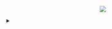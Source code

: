 <!-- Codedsprit's README profile -->

<!-- Profile -->

  <p align="center">
        <image src="https://readme-typing-svg.herokuapp.com?font=Iosevka&size=20&color=ADF78B&center=true&width=410&height=45&lines=Hi!,+I'm+codedsprit+:)"
  </p>      
<!-- Codedsprit's Contact links -->
<!--
<p align="center">  
  <a href="https://ko-fi.com/roshantiwaree">🍦 Sponsor</a>&#160;&#160; &#160;&#160;&#160; <a href="https://discord.com/@codedsprit">🗯️ Discord</a></sub>
        </p>
          -->
<details>
  <summary></summary>
<br>
<div align="center">
    <img src="https://github-readme-stats.vercel.app/api?username=codedsprit&show_icons=true&hide_border=true&bg_color=181825&text_color=cdd6f4&icon_color=f5c2e7&hide_title=true&include_all_commits=true&count_private=true&ring_color=f5c2e7&border_radius=8" style="margin-bottom: 20px;" />
</div>

</details>
